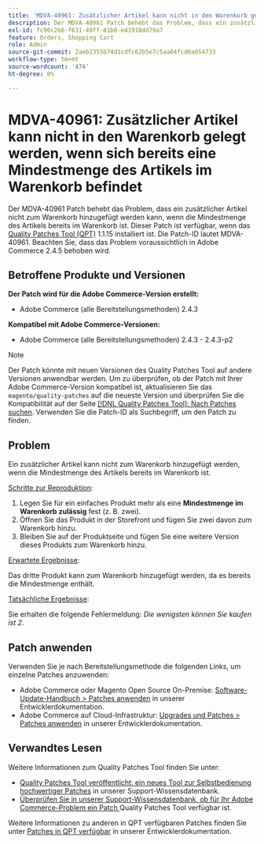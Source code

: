 ```yaml
---
title: 'MDVA-40961: Zusätzlicher Artikel kann nicht in den Warenkorb gelegt werden, wenn sich bereits eine Mindestmenge des Artikels im Warenkorb befindet'
description: Der MDVA-40961 Patch behebt das Problem, dass ein zusätzlicher Artikel nicht zum Warenkorb hinzugefügt werden kann, wenn die Mindestmenge des Artikels bereits im Warenkorb ist. Dieser Patch ist verfügbar, wenn das [Quality Patches Tool (QPT)](/help/announcements/adobe-commerce-announcements/magento-quality-patches-released-new-tool-to-self-serve-quality-patches.md) 1.1.15 installiert ist. Die Patch-ID lautet MDVA-40961. Beachten Sie, dass das Problem voraussichtlich in Adobe Commerce 2.4.5 behoben wird.
exl-id: fc90c2b6-f631-49ff-81b0-e41918dd79a7
feature: Orders, Shopping Cart
role: Admin
source-git-commit: 2aeb2355b74d1cdfc62b5e7c5aa04fcd0a654733
workflow-type: tm+mt
source-wordcount: '474'
ht-degree: 0%

---
```


# MDVA-40961: Zusätzlicher Artikel kann nicht in den Warenkorb gelegt werden, wenn sich bereits eine Mindestmenge des Artikels im Warenkorb befindet

Der MDVA-40961 Patch behebt das Problem, dass ein zusätzlicher Artikel nicht zum Warenkorb hinzugefügt werden kann, wenn die Mindestmenge des Artikels bereits im Warenkorb ist. Dieser Patch ist verfügbar, wenn das [Quality Patches Tool (QPT)](/help/announcements/adobe-commerce-announcements/magento-quality-patches-released-new-tool-to-self-serve-quality-patches.md) 1.1.15 installiert ist. Die Patch-ID lautet MDVA-40961. Beachten Sie, dass das Problem voraussichtlich in Adobe Commerce 2.4.5 behoben wird.

## Betroffene Produkte und Versionen

**Der Patch wird für die Adobe Commerce-Version erstellt:**

* Adobe Commerce (alle Bereitstellungsmethoden) 2.4.3

**Kompatibel mit Adobe Commerce-Versionen:**

* Adobe Commerce (alle Bereitstellungsmethoden) 2.4.3 - 2.4.3-p2

>[!NOTE]
>
>Der Patch könnte mit neuen Versionen des Quality Patches Tool auf andere Versionen anwendbar werden. Um zu überprüfen, ob der Patch mit Ihrer Adobe Commerce-Version kompatibel ist, aktualisieren Sie das `magento/quality-patches` auf die neueste Version und überprüfen Sie die Kompatibilität auf der Seite [[!DNL Quality Patches Tool]: Nach Patches suchen](https://experienceleague.adobe.com/tools/commerce-quality-patches/index.html). Verwenden Sie die Patch-ID als Suchbegriff, um den Patch zu finden.

## Problem

Ein zusätzlicher Artikel kann nicht zum Warenkorb hinzugefügt werden, wenn die Mindestmenge des Artikels bereits im Warenkorb ist.

<u>Schritte zur Reproduktion</u>:

1. Legen Sie für ein einfaches Produkt mehr als eine **Mindestmenge im Warenkorb zulässig** fest (z. B. zwei).
1. Öffnen Sie das Produkt in der Storefront und fügen Sie zwei davon zum Warenkorb hinzu.
1. Bleiben Sie auf der Produktseite und fügen Sie eine weitere Version dieses Produkts zum Warenkorb hinzu.

<u>Erwartete Ergebnisse</u>:

Das dritte Produkt kann zum Warenkorb hinzugefügt werden, da es bereits die Mindestmenge enthält.

<u>Tatsächliche Ergebnisse</u>:

Sie erhalten die folgende Fehlermeldung: *Die wenigsten können Sie kaufen ist 2*.

## Patch anwenden

Verwenden Sie je nach Bereitstellungsmethode die folgenden Links, um einzelne Patches anzuwenden:

* Adobe Commerce oder Magento Open Source On-Premise: [Software-Update-Handbuch > Patches anwenden](https://experienceleague.adobe.com/en/docs/commerce-operations/tools/quality-patches-tool/usage) in unserer Entwicklerdokumentation.
* Adobe Commerce auf Cloud-Infrastruktur: [Upgrades und Patches > Patches anwenden](https://experienceleague.adobe.com/en/docs/commerce-cloud-service/user-guide/develop/upgrade/apply-patches) in unserer Entwicklerdokumentation.

## Verwandtes Lesen

Weitere Informationen zum Quality Patches Tool finden Sie unter:

* [Quality Patches Tool veröffentlicht: ein neues Tool zur Selbstbedienung hochwertiger Patches](/help/announcements/adobe-commerce-announcements/magento-quality-patches-released-new-tool-to-self-serve-quality-patches.md) in unserer Support-Wissensdatenbank.
* [Überprüfen Sie in unserer Support-Wissensdatenbank, ob für Ihr Adobe Commerce-Problem ein Patch ](/help/support-tools/patches-available-in-qpt-tool/check-patch-for-magento-issue-with-magento-quality-patches.md) Quality Patches Tool verfügbar ist.

Weitere Informationen zu anderen in QPT verfügbaren Patches finden Sie unter [Patches in QPT verfügbar](https://experienceleague.adobe.com/tools/commerce-quality-patches/index.html) in unserer Entwicklerdokumentation.

